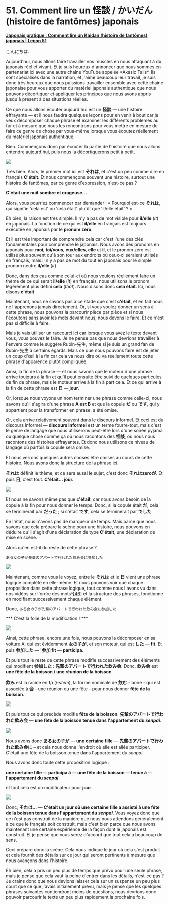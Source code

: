 # **51. Comment lire un 怪談 / かいだん (histoire de fantômes) japonais**

[**Japonais pratique : Comment lire un Kaidan (histoire de fantômes) japonais | Leçon 51**](https://www.youtube.com/watch?v=uO1rHcwjADA&list=PLg9uYxuZf8x_A-vcqqyOFZu06WlhnypWj&index=53&pp=iAQB)

こんにちは.

Aujourd'hui, nous allons faire travailler nos muscles en nous attaquant à du japonais réel et vivant. Et je suis heureux d'annoncer que nous sommes en partenariat ici avec une autre chaîne YouTube appelée \*Akasic Tails\*. Ils sont spécialisés dans la narration, et j'aime beaucoup leur travail, je suis donc très heureux que nous puissions travailler ensemble avec cette chaîne japonaise pour vous apporter du matériel japonais authentique que nous pouvons décortiquer et appliquer les principes que nous avons appris jusqu'à présent à des situations réelles.

Ce que nous allons écouter aujourd'hui est un **怪談** — une histoire effrayante — et il nous faudra quelques leçons pour en venir à bout car je veux décomposer chaque phrase et examiner les différents problèmes au fur et à mesure que nous les rencontrons pour vous mettre en mesure de faire ce genre de chose par vous-même lorsque vous écoutez réellement du matériel japonais authentique.

Bien. Commençons donc par écouter la partie de l'histoire que nous allons entendre aujourd'hui, puis nous la décortiquerons petit à petit.

![](../media/image19.webp)

Très bien. Alors, le premier mot ici est **それは**, et c'est un peu comme dire en français **C'était**. Et nous commençons souvent une histoire, surtout une histoire de fantômes, par ce genre d'expression, n'est-ce pas ?

**C'était une nuit sombre et orageuse...**

Alors, vous pourriez commencer par demander : « Pourquoi est-ce **それは**, qui signifie 'cela est' ou 'cela était' plutôt que 'il/elle était' ? »

Eh bien, la raison est très simple. Il n'y a pas de mot visible pour **il/elle** (*it*) en japonais. La fonction de ce qui est **il/elle** en français est toujours exécutée en japonais par le **pronom zéro**.

Et il est très important de comprendre cela car c'est l'une des clés fondamentales pour comprendre le japonais. Nous avons des pronoms en japonais pour **moi**, **toi/vous**, **eux/elles**, **elle** et **il**, et le pronom zéro est utilisé plus souvent qu'à son tour aux endroits où ceux-ci seraient utilisés en français, mais il n'y a pas de mot du tout en japonais pour le simple pronom neutre **il/elle** (*it*).

Donc, dans des cas comme celui-ci où nous voulons réellement faire un thème de ce qui serait **il/elle** (*it*) en français, nous utilisons le pronom légèrement plus défini **cela** (*that*). Nous disons donc **cela était**. Ici, nous disons **c'était**.

Maintenant, nous ne savons pas à ce stade que c'est **c'était**, et en fait nous ne l'apprenons jamais directement. Or, si vous voulez donner un sens à cette phrase, nous pouvons la parcourir pièce par pièce et si nous l'écoutons sans avoir les mots devant nous, nous devons le faire. Et ce n'est pas si difficile à faire.

Mais je vais utiliser un raccourci ici car lorsque vous avez le texte devant vous, vous pouvez le faire. Je ne pense pas que nous devrions travailler à l'envers comme le suggère Rubin-先生, même si je suis un grand fan de Rubin-先生 à certains égards. Mais ce que nous pouvons faire est de jeter un coup d'œil à la fin car cela va nous dire où va réellement toute cette phrase d'apparence plutôt compliquée.

Ainsi, la fin de la phrase — et nous savons que le moteur d'une phrase arrive toujours à la fin et qu'il peut ensuite être suivi de quelques particules de fin de phrase, mais le moteur arrive à la fin à part cela. Et ce qui arrive à la fin de cette phrase est **日** — **jour**.

Or, lorsque nous voyons un nom terminer une phrase comme celle-ci, nous savons qu'il s'agira d'une phrase **A est B** et que la copule **だ** ou **です**, qui y appartient pour la transformer en phrase, a été omise.

Or, cela arrive relativement souvent dans le discours informel. Et ceci est du discours informel — **discours informel** est un terme fourre-tout, mais c'est le genre de langage que nous utiliserons peut-être lors d'une soirée pyjama ou quelque chose comme ça où nous racontons des **怪談**, où nous nous racontons des histoires effrayantes. Et donc nous utilisons ce niveau de langage où parfois la copule sera omise.

Et nous verrons quelques autres choses être omises au cours de cette histoire. Nous avons donc la structure de la phrase ici.

**それは** définit le thème, et ce sera aussi le sujet, c'est donc **それはzeroが**. Et puis **日**, c'est tout. **C'était... jour.**

![](../media/image856.webp)

Et nous ne savons même pas que **c'était**, car nous avons besoin de la copule à la fin pour nous donner le temps. Donc, si la copule était **だ**, cela se terminerait par **だった** ; si c'était **です**, cela se terminerait par **でした**.

En l'état, nous n'avons pas de marqueur de temps. Mais parce que nous savons que cela prépare la scène pour une histoire, nous pouvons en déduire qu'il s'agit d'une déclaration de type **C'était**, une déclaration de mise en scène.

Alors qu'en est-il du reste de cette phrase ?

`ある女の子が先輩のアパートで行われた飲み会に参加した`

![](../media/image204.webp)

Maintenant, comme vous le voyez, entre le **それは** et le **日** vient une phrase logique complète en elle-même. Et nous pouvons voir que chaque proposition dans cette phrase logique, tout comme nous l'avons vu dans nos vidéos sur l'ordre des mots^[\[46\]](./46-word-order-matters-2-simple-rules-to-crack-tough-sentences.md) et la structure des phrases, fonctionne en modifiant successivement chaque élément.

Donc, `ある女の子が先輩のアパートで行われた飲み会に参加した`

\*\*\* C'est la folie de la modification ! \*\*\*

![](../media/image142.webp)

Ainsi, cette phrase, encore une fois, nous pouvons la décomposer en sa voiture A, qui est évidemment **女の子が**, et son moteur, qui est **した** — **fit**. Et puis **参加した** — **'参加 fit** — **participa**.

Et puis tout le reste de cette phrase modifie successivement des éléments qui modifient **参加した** : **先輩のアパートで行われた飲み会**. Donc, **飲み会** est **une fête de la boisson / une réunion de la boisson**.

**飲み** est la racine en **い** (*i-stem*), la forme nominale de **飲む** - boire - qui est associée à **会** - une réunion ou une fête - pour nous donner **fête de la boisson**.

![](../media/image223.webp)

Et puis tout ce qui précède modifie **fête de la boisson**. **先輩のアパートで行われた飲み会** — **une fête de la boisson tenue dans l'appartement du *senpai***.

![](../media/image987.webp)

Nous avons donc **ある女の子が** — **une certaine fille** — **先輩のアパートで行われた飲み会に** – et cela nous donne l'endroit où elle est allée participer. C'était une fête de la boisson tenue dans l'appartement du *senpai*.

Nous avons donc toute cette proposition logique :

**une certaine fille — participa à — une fête de la boisson — tenue à — l'appartement du *senpai***

et tout cela est un modificateur pour **jour**.

![](../media/image382.webp)

Donc, **それは...** — **C'était un jour où une certaine fille a assisté à une fête de la boisson tenue dans l'appartement du *senpai***. Vous voyez donc que ce n'est pas construit de la manière que nous nous attendons généralement à ce que le français soit construit, mais c'est bien parce que nous avons maintenant une certaine expérience de la façon dont le japonais est construit. Et je pense que vous serez d'accord que tout cela a beaucoup de sens.

Ceci prépare donc la scène. Cela nous indique le jour où cela s'est produit et cela fournit des détails sur ce jour qui seront pertinents à mesure que nous avançons dans l'histoire.

Eh bien, cela a pris un peu plus de temps que prévu pour une seule phrase, mais je pense que cela vaut la peine d'entrer dans les détails, n'est-ce pas ? Je crains donc que nous devions laisser cela sur un suspense un peu plus court que ce que j'avais initialement prévu, mais je pense que les quelques phrases suivantes contiendront moins de questions, nous devrions donc pouvoir parcourir le texte un peu plus rapidement la prochaine fois.